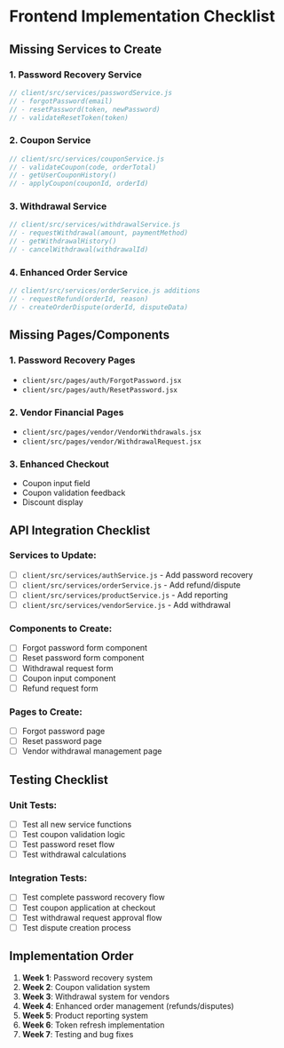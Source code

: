 # Frontend Implementation Checklist

## Missing Services to Create

### 1. Password Recovery Service
```javascript
// client/src/services/passwordService.js
// - forgotPassword(email)
// - resetPassword(token, newPassword)
// - validateResetToken(token)
```

### 2. Coupon Service
```javascript
// client/src/services/couponService.js
// - validateCoupon(code, orderTotal)
// - getUserCouponHistory()
// - applyCoupon(couponId, orderId)
```

### 3. Withdrawal Service
```javascript
// client/src/services/withdrawalService.js
// - requestWithdrawal(amount, paymentMethod)
// - getWithdrawalHistory()
// - cancelWithdrawal(withdrawalId)
```

### 4. Enhanced Order Service
```javascript
// client/src/services/orderService.js additions
// - requestRefund(orderId, reason)
// - createOrderDispute(orderId, disputeData)
```

## Missing Pages/Components

### 1. Password Recovery Pages
- `client/src/pages/auth/ForgotPassword.jsx`
- `client/src/pages/auth/ResetPassword.jsx`

### 2. Vendor Financial Pages
- `client/src/pages/vendor/VendorWithdrawals.jsx`
- `client/src/pages/vendor/WithdrawalRequest.jsx`

### 3. Enhanced Checkout
- Coupon input field
- Coupon validation feedback
- Discount display

## API Integration Checklist

### Services to Update:
- [ ] `client/src/services/authService.js` - Add password recovery
- [ ] `client/src/services/orderService.js` - Add refund/dispute
- [ ] `client/src/services/productService.js` - Add reporting
- [ ] `client/src/services/vendorService.js` - Add withdrawal

### Components to Create:
- [ ] Forgot password form component
- [ ] Reset password form component
- [ ] Withdrawal request form
- [ ] Coupon input component
- [ ] Refund request form

### Pages to Create:
- [ ] Forgot password page
- [ ] Reset password page
- [ ] Vendor withdrawal management page

## Testing Checklist

### Unit Tests:
- [ ] Test all new service functions
- [ ] Test coupon validation logic
- [ ] Test password reset flow
- [ ] Test withdrawal calculations

### Integration Tests:
- [ ] Test complete password recovery flow
- [ ] Test coupon application at checkout
- [ ] Test withdrawal request approval flow
- [ ] Test dispute creation process

## Implementation Order

1. **Week 1**: Password recovery system
2. **Week 2**: Coupon validation system
3. **Week 3**: Withdrawal system for vendors
4. **Week 4**: Enhanced order management (refunds/disputes)
5. **Week 5**: Product reporting system
6. **Week 6**: Token refresh implementation
7. **Week 7**: Testing and bug fixes
